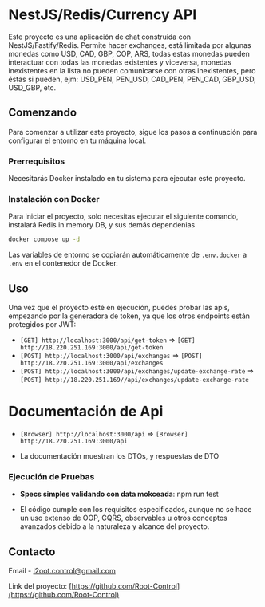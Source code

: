 
# NestJS/Redis/Currency API

Este proyecto es una aplicación de chat construida con NestJS/Fastify/Redis. Permite hacer exchanges, está limitada por algunas monedas como USD, CAD, GBP, COP, ARS, todas estas monedas pueden interactuar con todas las monedas existentes y viceversa, monedas inexistentes en la lista no pueden comunicarse con otras inexistentes, pero éstas si pueden, ejm: USD_PEN, PEN_USD, CAD_PEN, PEN_CAD, GBP_USD, USD_GBP, etc.

## Comenzando

Para comenzar a utilizar este proyecto, sigue los pasos a continuación para configurar el entorno en tu máquina local.

### Prerrequisitos

Necesitarás Docker instalado en tu sistema para ejecutar este proyecto. 

### Instalación con Docker

Para iniciar el proyecto, solo necesitas ejecutar el siguiente comando, instalará Redis in memory DB, y sus demás dependenias

```bash
docker compose up -d
```

Las variables de entorno se copiarán automáticamente de `.env.docker` a `.env` en el contenedor de Docker.

## Uso

Una vez que el proyecto esté en ejecución, puedes probar las apis, empezando por la generadora de token, ya que los otros endpoints están protegidos por JWT:

- `[GET] http://localhost:3000/api/get-token` => `[GET] http://18.220.251.169:3000/api/get-token`
- `[POST] http://localhost:3000/api/exchanges` => `[POST] http://18.220.251.169:3000/api/exchanges`
- `[POST] http://localhost:3000/api/exchanges/update-exchange-rate` => `[POST] http://18.220.251.169//api/exchanges/update-exchange-rate`

# Documentación de Api
- `[Browser] http://localhost:3000/api` => `[Browser] http://18.220.251.169:3000/api`

- La documentación muestran los DTOs, y respuestas de DTO

### Ejecución de Pruebas

- **Specs simples validando con data mokceada**: npm run test



- El código cumple con los requisitos especificados, aunque no se hace un uso extenso de OOP, CQRS, observables u otros conceptos avanzados debido a la naturaleza y alcance del proyecto.


## Contacto

Email - [l2oot.control@gmail.com](mailto:l2oot.control@gmail.com)

Link del proyecto: [https://github.com/Root-Control](https://github.com/Root-Control)
